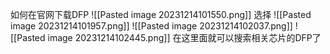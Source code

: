 如何在官网下载DFP
![[Pasted image 20231214101550.png]]
选择
![[Pasted image 20231214101957.png]]
![[Pasted image 20231214102037.png]]
![[Pasted image 20231214102445.png]]
在这里面就可以搜索相关芯片的DFP了
